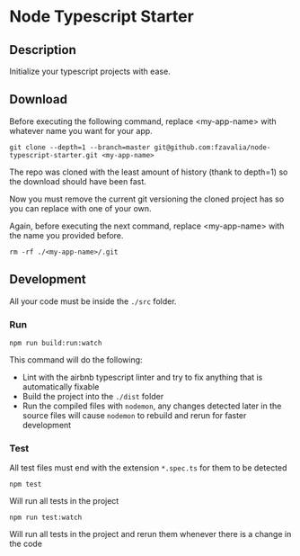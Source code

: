 # Node Typescript Starter

## Description 

Initialize your typescript projects with ease.

## Download

Before executing the following command, replace \<my-app-name\> with whatever name you want for your app.

`git clone --depth=1 --branch=master git@github.com:fzavalia/node-typescript-starter.git <my-app-name>`

The repo was cloned with the least amount of history (thank to depth=1) so the download should have been fast.

Now you must remove the current git versioning the cloned project  has so you can replace with one of your own.

Again, before executing the next command, replace \<my-app-name\> with the name you provided before.

`rm -rf ./<my-app-name>/.git`

## Development

All your code must be inside the `./src` folder.

### Run

`npm run build:run:watch`

This command will do the following:

- Lint with the airbnb typescript linter and try to fix anything that is automatically fixable
- Build the project into the `./dist` folder
- Run the compiled files with `nodemon`, any changes detected later in the source files will cause `nodemon` to rebuild and rerun for faster development

### Test

All test files must end with the extension `*.spec.ts` for them to be detected

`npm test`

Will run all tests in the project

`npm run test:watch`

Will run all tests in the project and rerun them whenever there is a change in the code